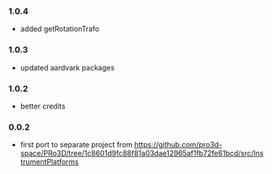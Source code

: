 ### 1.0.4
* added getRotationTrafo

### 1.0.3
* updated aardvark packages

### 1.0.2 
* better credits  
  
### 0.0.2
* first port to separate project from https://github.com/pro3d-space/PRo3D/tree/1c8601d9fc88f81a03dae12965af1fb72fe61bcd/src/InstrumentPlatforms 